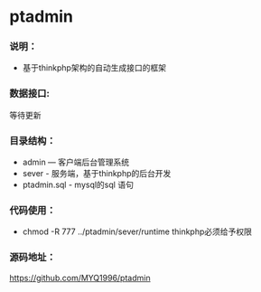 # ptadmin

### 说明：

- 基于thinkphp架构的自动生成接口的框架

### 数据接口:

等待更新

### 目录结构：

- admin — 客户端后台管理系统
- sever - 服务端，基于thinkphp的后台开发
- ptadmin.sql - mysql的sql 语句

### 代码使用：
- chmod -R 777 ../ptadmin/sever/runtime thinkphp必须给予权限 

### 源码地址：

https://github.com/MYQ1996/ptadmin
